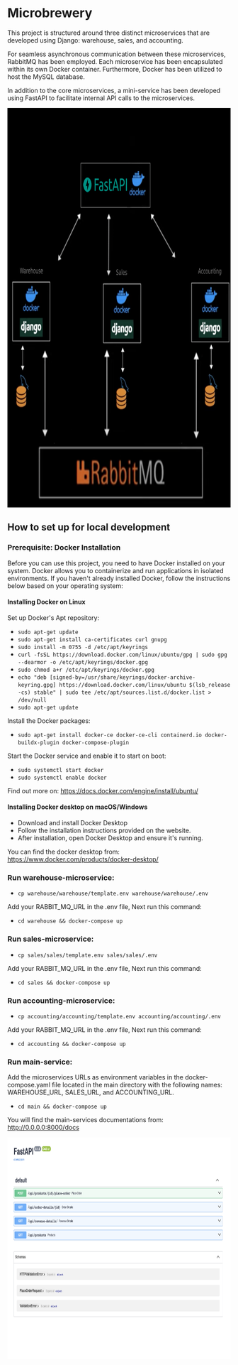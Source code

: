 # Microbrewery
This project is structured around three distinct microservices that are developed using Django: warehouse, sales, and accounting. 

For seamless asynchronous communication between these microservices, RabbitMQ has been employed. Each microservice has been encapsulated within its own Docker container. Furthermore, Docker has been utilized to host the MySQL database.

In addition to the core microservices, a mini-service has been developed using FastAPI to facilitate internal API calls to the microservices.


<code><img height="900" src="https://github.com/hamzaijaz-dev/microbrewery/blob/main/assets/micobrewery.png"></code>

## How to set up for local development
### Prerequisite: Docker Installation
Before you can use this project, you need to have Docker installed on your system. Docker allows you to containerize and run applications in isolated environments. If you haven't already installed Docker, follow the instructions below based on your operating system:

#### Installing Docker on Linux
Set up Docker's Apt repository:
* ``sudo apt-get update``
* ``sudo apt-get install ca-certificates curl gnupg``
* ``sudo install -m 0755 -d /etc/apt/keyrings``
* ``curl -fsSL https://download.docker.com/linux/ubuntu/gpg | sudo gpg --dearmor -o /etc/apt/keyrings/docker.gpg``
* ``sudo chmod a+r /etc/apt/keyrings/docker.gpg``
* ``echo "deb [signed-by=/usr/share/keyrings/docker-archive-keyring.gpg] https://download.docker.com/linux/ubuntu $(lsb_release -cs) stable" | sudo tee /etc/apt/sources.list.d/docker.list > /dev/null``
* ``sudo apt-get update``

Install the Docker packages:
* ``sudo apt-get install docker-ce docker-ce-cli containerd.io docker-buildx-plugin docker-compose-plugin``

Start the Docker service and enable it to start on boot:
* ``sudo systemctl start docker``
* ``sudo systemctl enable docker``

Find out more on: https://docs.docker.com/engine/install/ubuntu/

#### Installing Docker desktop on macOS/Windows
* Download and install Docker Desktop 
* Follow the installation instructions provided on the website. 
* After installation, open Docker Desktop and ensure it's running.

You can find the docker desktop from: https://www.docker.com/products/docker-desktop/

### Run warehouse-microservice:
* ``cp warehouse/warehouse/template.env warehouse/warehouse/.env``

Add your RABBIT_MQ_URL in the .env file, Next run this command:
* ``cd warehouse && docker-compose up``

### Run sales-microservice:
* ``cp sales/sales/template.env sales/sales/.env``

Add your RABBIT_MQ_URL in the .env file, Next run this command:
* ``cd sales && docker-compose up``

### Run accounting-microservice:
* ``cp accounting/accounting/template.env accounting/accounting/.env``

Add your RABBIT_MQ_URL in the .env file, Next run this command:
* ``cd accounting && docker-compose up``

### Run main-service:
Add the microservices URLs as environment variables in the docker-compose.yaml file located in the main directory with the following names: WAREHOUSE_URL, SALES_URL, and ACCOUNTING_URL.
* ``cd main && docker-compose up``

You will find the main-services documentations from: http://0.0.0.0:8000/docs

<code><img height="500" src="https://github.com/hamzaijaz-dev/microbrewery/blob/main/assets/main-docs.png"></code>
